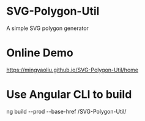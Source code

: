 # SVG-Polygon-Util
A simple SVG polygon generator

# Online Demo
https://mingyaoliu.github.io/SVG-Polygon-Util/home


# Use Angular CLI to build

ng build --prod --base-href /SVG-Polygon-Util/
